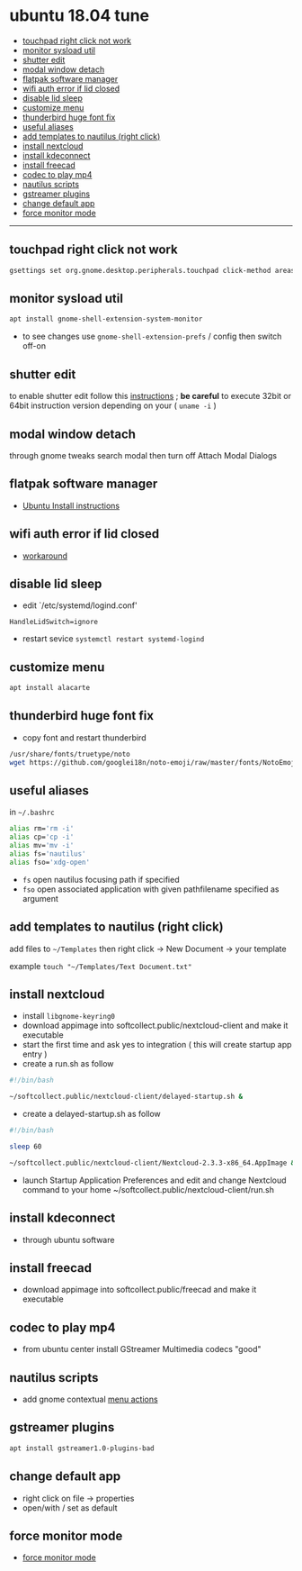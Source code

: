# ubuntu 18.04 tune

<!-- TOC -->
* [touchpad right click not work](#touchpad-right-click-not-work)
* [monitor sysload util](#monitor-sysload-util)
* [shutter edit](#shutter-edit)
* [modal window detach](#modal-window-detach)
* [flatpak software manager](#flatpak-software-manager)
* [wifi auth error if lid closed](#wifi-auth-error-if-lid-closed)
* [disable lid sleep](#disable-lid-sleep)
* [customize menu](#customize-menu)
* [thunderbird huge font fix](#thunderbird-huge-font-fix)
* [useful aliases](#useful-aliases)
* [add templates to nautilus (right click)](#add-templates-to-nautilus-right-click)
* [install nextcloud](#install-nextcloud)
* [install kdeconnect](#install-kdeconnect)
* [install freecad](#install-freecad)
* [codec to play mp4](#codec-to-play-mp4)
* [nautilus scripts](#nautilus-scripts)
* [gstreamer plugins](#gstreamer-plugins)
* [change default app](#change-default-app)
* [force monitor mode](#force-monitor-mode)
<!-- TOCEND -->

<hr/>

## touchpad right click not work

```sh
gsettings set org.gnome.desktop.peripherals.touchpad click-method areas
```

## monitor sysload util

```sh
apt install gnome-shell-extension-system-monitor
```

- to see changes use `gnome-shell-extension-prefs` / config then switch off-on

## shutter edit

to enable shutter edit follow this [instructions](https://www.linuxuprising.com/2018/04/fix-shutter-edit-button-greyed-out-in.html) ; **be careful** to execute 32bit or 64bit instruction version depending on your ( `uname -i` )

## modal window detach

through gnome tweaks search modal then turn off Attach Modal Dialogs

## flatpak software manager

- [Ubuntu Install instructions](https://flatpak.org/setup/Ubuntu/)

## wifi auth error if lid closed

- [workaround](https://bugs.launchpad.net/ubuntu/+source/linux/+bug/1288003)

## disable lid sleep

- edit `/etc/systemd/logind.conf'

```
HandleLidSwitch=ignore
```

- restart sevice `systemctl restart systemd-logind`

## customize menu

```sh
apt install alacarte
```

## thunderbird huge font fix

- copy font and restart thunderbird

```sh
/usr/share/fonts/truetype/noto
wget https://github.com/googlei18n/noto-emoji/raw/master/fonts/NotoEmoji-Regular.ttf
```

## useful aliases

in `~/.bashrc`

```sh
alias rm='rm -i'
alias cp='cp -i'
alias mv='mv -i'
alias fs='nautilus'
alias fso='xdg-open'
```

- `fs` open nautilus focusing path if specified
- `fso` open associated application with given pathfilename specified as argument

## add templates to nautilus (right click)

add files to `~/Templates` then right click -> New Document -> your template

example `touch "~/Templates/Text Document.txt"`

## install nextcloud

- install `libgnome-keyring0`
- download appimage into softcollect.public/nextcloud-client and make it executable
- start the first time and ask yes to integration ( this will create startup app entry )
- create a run.sh as follow

```sh
#!/bin/bash

~/softcollect.public/nextcloud-client/delayed-startup.sh &
```

- create a delayed-startup.sh as follow

```sh
#!/bin/bash

sleep 60

~/softcollect.public/nextcloud-client/Nextcloud-2.3.3-x86_64.AppImage &
```

- launch Startup Application Preferences and edit and change Nextcloud command to your home ~/softcollect.public/nextcloud-client/run.sh

## install kdeconnect

- through ubuntu software

## install freecad

- download appimage into softcollect.public/freecad and make it executable

## codec to play mp4

- from ubuntu center install GStreamer Multimedia codecs "good"

## nautilus scripts

- add gnome contextual [menu actions](https://github.com/devel0/linux-scripts-utils/tree/bf3f1a394cfdeb66439ee5f5a6e8a65c5422be91#nautilus-scripts)

## gstreamer plugins

```sh
apt install gstreamer1.0-plugins-bad
```

## change default app

- right click on file -> properties
- open/with / set as default

## force monitor mode

- [force monitor mode](http://ubuntuhandbook.org/index.php/2017/04/custom-screen-resolution-ubuntu-desktop/)
